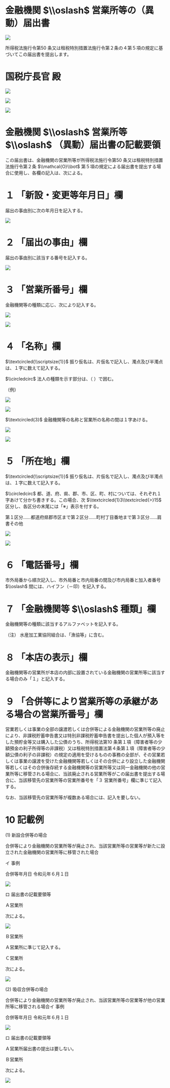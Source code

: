 # 金融機関 $\\oslash$ 営業所等の（異動）届出書

![](https://www.nta.go.jp/tmp/da06dd6b-f8bb-4fc4-b99d-5acf5cbe1c2c/images/b5fb7876a65fd030f456f9aea118de06ff09700edc30db5d65e10f1b8f887ef0.jpg)

所得税法施行令第50 条又は租税特別措置法施行令第２条の４第５項の規定に基づいてこの届出書を提出します。

# 国税庁長官 殿

![](https://www.nta.go.jp/tmp/da06dd6b-f8bb-4fc4-b99d-5acf5cbe1c2c/images/73fa52d25dcc2a7b731cfdd84dbb27444b4bcf6585a072aa15011dd417d1c168.jpg)

![](https://www.nta.go.jp/tmp/da06dd6b-f8bb-4fc4-b99d-5acf5cbe1c2c/images/0c9ead5eb7a626e1e64581cc7f264a19ae71e992ffa4474f1b6cf12ba42fa4eb.jpg)

![](https://www.nta.go.jp/tmp/da06dd6b-f8bb-4fc4-b99d-5acf5cbe1c2c/images/98cdfa53a88080d51a2ad418a21fe1f433e712830e0a4f680c2fb94332a32940.jpg)

# 金融機関 $\\oslash$ 営業所等 $\\oslash$ （異動）届出書の記載要領

この届出書は、金融機関の営業所等が所得税法施行令第50 条又は租税特別措置法施行令第２条 $\\mathcal{O}\\bot$ 第５項の規定による届出書を提出する場合に使用し、各欄の記入は、次による。

# １ 「新設・変更等年月日」欄

届出の事由別に次の年月日を記入する。

![](https://www.nta.go.jp/tmp/da06dd6b-f8bb-4fc4-b99d-5acf5cbe1c2c/images/2770b56877ae88ffe3c57aef9ec8f23706f83f8ecd407211c02d96d50363e6b2.jpg)

# ２ 「届出の事由」欄

届出の事由別に該当する番号を記入する。

![](https://www.nta.go.jp/tmp/da06dd6b-f8bb-4fc4-b99d-5acf5cbe1c2c/images/9e4e8d2413548077ec9cabc414d865e6722fcc71877ca8dd4bde9a2fd3dd06b2.jpg)

# ３ 「営業所番号」欄

金融機関等の種類に応じ、次により記入する。

![](https://www.nta.go.jp/tmp/da06dd6b-f8bb-4fc4-b99d-5acf5cbe1c2c/images/6a06f0d6e9c64210d25413bb3f488c1222366b23d8161ce37c908a3d057947a0.jpg)

![](https://www.nta.go.jp/tmp/da06dd6b-f8bb-4fc4-b99d-5acf5cbe1c2c/images/97b6a132814b2d7912352b3cd2922b740d3d84e8bdfb5c22b28ce692f7decfb4.jpg)

# ４ 「名称」欄

$\\textcircled{\\scriptsize{1}}$ 振り仮名は、片仮名で記入し、濁点及び半濁点は、１字に数えて記入する。

$\\circledcirc$ 法人の種類を示す部分は、（ ）で囲む。

（例）

![](https://www.nta.go.jp/tmp/da06dd6b-f8bb-4fc4-b99d-5acf5cbe1c2c/images/ff6b4eb827c8ded645bf8c2bf2dfdc56b68570610c83d069414bd233d4a8b772.jpg)

![](https://www.nta.go.jp/tmp/da06dd6b-f8bb-4fc4-b99d-5acf5cbe1c2c/images/d64ae93506585bfd8f210c484a3a0c8a17c62c9fdce8fd13e91a877b52527205.jpg)

$\\textcircled{3}$ 金融機関等の名称と営業所の名称の間は１字あける。

![](https://www.nta.go.jp/tmp/da06dd6b-f8bb-4fc4-b99d-5acf5cbe1c2c/images/95ffe28800e49d82e81e6a442bb6d4141ee50a8739e4d571adcfbefc7154d72e.jpg)

![](https://www.nta.go.jp/tmp/da06dd6b-f8bb-4fc4-b99d-5acf5cbe1c2c/images/dcc72fabe5dba5af70a555551839ad1f0f7b981193e61e1e947f4c8f18ae623b.jpg)

# ５ 「所在地」欄

$\\textcircled{\\scriptsize{1}}$ 振り仮名は、片仮名で記入し、濁点及び半濁点は、１字に数えて記入する。

$\\circledcirc$ 都、道、府、県、郡、市、区、町、村については、それぞれ１字あけて分かち書きする。この場合、次 $\\textcircled{1}3\\textcircled{>}15$ 区分し、各区分の末尾には「※」表示を付する。

第１区分……都道府県郡市区まで第２区分……町村丁目番地まで第３区分……肩書その他

![](https://www.nta.go.jp/tmp/da06dd6b-f8bb-4fc4-b99d-5acf5cbe1c2c/images/11c63e28d59d2a4bb860cae26d35a328eb3811e4c7d3d3d58886ded5e245adc3.jpg)

![](https://www.nta.go.jp/tmp/da06dd6b-f8bb-4fc4-b99d-5acf5cbe1c2c/images/99f132addc36b1b54f00c7388db52a17e9e028a72defb9d1b9f8805a468a8e5f.jpg)

# ６ 「電話番号」欄

市外局番から順次記入し、市外局番と市内局番の間及び市内局番と加入者番号 $\\oslash$ 間には、ハイフン（－印）を記入する。

# ７ 「金融機関等 $\\oslash$ 種類」欄

金融機関等の種類に該当するアルファベットを記入する。

（注） 水産加工業協同組合は、「漁協等」に含む。

# ８ 「本店の表示」欄

金融機関等の営業所が本店の内部に設置されている金融機関の営業所等に該当する場合のみ「１」と記入する。

# ９ 「合併等により営業所等の承継がある場合の営業所番号」欄

営業若しくは事業の全部の譲渡若しくは合併等による金融機関の営業所等の廃止により、非課税貯蓄申告書又は特別非課税貯蓄申告書を提出した個人が預入等をした預貯金等又は購入した公債のうち、所得税法第10 条第１項（障害者等の少額預金の利子所得等の非課税）又は租税特別措置法第４条第１項（障害者等の少額公債の利子の非課税）の規定の適用を受けるものの事務の全部が、その営業若しくは事業の譲渡を受けた金融機関等若しくはその合併により設立した金融機関等若しくはその合併後存続する金融機関等の営業所等又は同一金融機関の他の営業所等に移管される場合に、当該廃止される営業所等がこの届出書を提出する場合に、当該移管先の営業所等の営業所番号を「３ 営業所番号」欄に準じて記入する。

なお、当該移管先の営業所等が複数ある場合には、記入を要しない。

# 10 記載例

(1) 新設合併等の場合

合併等により金融機関の営業所等が廃止され、当該営業所等の営業等が新たに設立された金融機関の営業所等に移管された場合

イ 事例

合併等年月日 令和元年６月１日

![](https://www.nta.go.jp/tmp/da06dd6b-f8bb-4fc4-b99d-5acf5cbe1c2c/images/3c65b17fee8ebb5a7d6ffa028c280b8c2a61fc00177f26e9313c9d29c9d1634a.jpg)

ロ 届出書の記載要領等

Ａ営業所

次による。

![](https://www.nta.go.jp/tmp/da06dd6b-f8bb-4fc4-b99d-5acf5cbe1c2c/images/55a239234691b76ca140732ded845a1f618c0b6a00800de57fa7c09619ad0ba7.jpg)

Ｂ営業所

Ａ営業所に準じて記入する。

Ｃ営業所

次による。

![](https://www.nta.go.jp/tmp/da06dd6b-f8bb-4fc4-b99d-5acf5cbe1c2c/images/cf85565f009af03a184d20556ba7dbc3451fed410230a6eba5dc7078a96ca773.jpg)

(2) 吸収合併等の場合

合併等により金融機関の営業所等が廃止され、当該営業所等の営業等が他の営業所等に移管される場合イ 事例

合併等年月日 令和元年６月１日

![](https://www.nta.go.jp/tmp/da06dd6b-f8bb-4fc4-b99d-5acf5cbe1c2c/images/2d89176fb6f1846e7e4eed3cce5661938be957b4a81397a6c8ed50dd31b5c63d.jpg)

ロ 届出書の記載要領等

Ａ営業所届出書の提出は要しない。

Ｂ営業所

次による。

![](https://www.nta.go.jp/tmp/da06dd6b-f8bb-4fc4-b99d-5acf5cbe1c2c/images/347e145e0240d62097f6e4f82efc325d08278d89392d0172473cbe9444af64cb.jpg)
